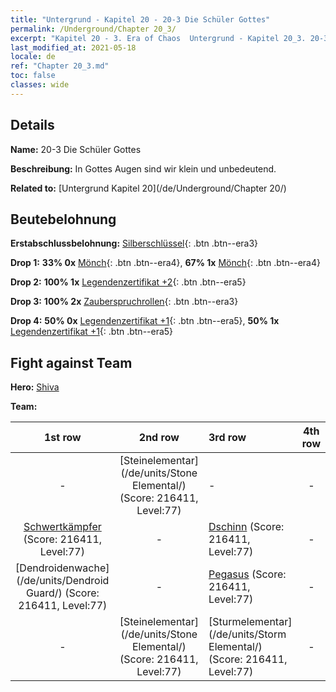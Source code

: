 ```yaml
---
title: "Untergrund - Kapitel 20 - 20-3 Die Schüler Gottes"
permalink: /Underground/Chapter 20_3/
excerpt: "Kapitel 20 - 3. Era of Chaos  Untergrund - Kapitel 20_3. 20-3 Die Schüler Gottes"
last_modified_at: 2021-05-18
locale: de
ref: "Chapter 20_3.md"
toc: false
classes: wide
---
```


## Details

 **Name:** 20-3 Die Schüler Gottes

 **Beschreibung:** In Gottes Augen sind wir klein und unbedeutend.

 **Related to:** [Untergrund Kapitel 20](/de/Underground/Chapter 20/)

## Beutebelohnung

 **Erstabschlussbelohnung:** [Silberschlüssel](/ItemsDE/con_693/){: .btn .btn--era3}

 **Drop 1:** **33% 0x** [Mönch](/ItemsDE/unt_194/){: .btn .btn--era4}, **67% 1x** [Mönch](/ItemsDE/unt_194/){: .btn .btn--era4}

 **Drop 2:** **100% 1x** [Legendenzertifikat +2](/ItemsDE/mat_81/){: .btn .btn--era5}

 **Drop 3:** **100% 2x** [Zauberspruchrollen](/ItemsDE/con_694/){: .btn .btn--era3}

 **Drop 4:** **50% 0x** [Legendenzertifikat +1](/ItemsDE/mat_74/){: .btn .btn--era5}, **50% 1x** [Legendenzertifikat +1](/ItemsDE/mat_74/){: .btn .btn--era5}


## Fight against Team
 **Hero:** [Shiva](/de/heroes/Shiva/)

 **Team:**


  | 1st row | 2nd row | 3rd row | 4th row |
  |:----:|:----:|:----|:----:|
  | - | [Steinelementar](/de/units/Stone Elemental/) (Score: 216411, Level:77)  | - | - |
  | [Schwertkämpfer](/de/units/Swordsman/) (Score: 216411, Level:77)  | - | [Dschinn](/de/units/Genie/) (Score: 216411, Level:77)  | - |
  | [Dendroidenwache](/de/units/Dendroid Guard/) (Score: 216411, Level:77)  | - | [Pegasus](/de/units/Pegasus/) (Score: 216411, Level:77)  | - |
  | - | [Steinelementar](/de/units/Stone Elemental/) (Score: 216411, Level:77)  | [Sturmelementar](/de/units/Storm Elemental/) (Score: 216411, Level:77)  | - |


